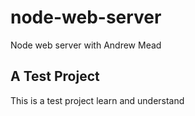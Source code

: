 # node-web-server
Node web server with Andrew Mead
## A Test Project 
This is a test project learn and understand 
